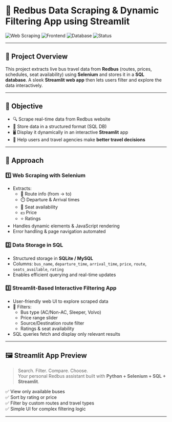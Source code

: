 # 🚌 Redbus Data Scraping & Dynamic Filtering App using Streamlit

![Web Scraping](https://img.shields.io/badge/Web%20Scraping-Selenium-blue)
![Frontend](https://img.shields.io/badge/UI-Streamlit-green)
![Database](https://img.shields.io/badge/SQL-Integrated%20Database-lightgrey)
![Status](https://img.shields.io/badge/Project-Completed-brightgreen)

---

## 📘 Project Overview

This project extracts live bus travel data from **Redbus** (routes, prices, schedules, seat availability) using **Selenium** and stores it in a **SQL database**. A sleek **Streamlit web app** then lets users filter and explore the data interactively.

---

## 🎯 Objective

- 🔍 Scrape real-time data from Redbus website
- 🧠 Store data in a structured format (SQL DB)
- 🖥️ Display it dynamically in an interactive **Streamlit** app
- 🧳 Help users and travel agencies make **better travel decisions**

---

## 🧠 Approach

### 1️⃣ Web Scraping with Selenium
- Extracts:
  - 🚌 Route info (from → to)
  - ⏱️ Departure & Arrival times
  - 💺 Seat availability
  - 💵 Price
  - ⭐ Ratings
- Handles dynamic elements & JavaScript rendering
- Error handling & page navigation automated

### 2️⃣ Data Storage in SQL
- Structured storage in **SQLite / MySQL**  
- Columns: `bus_name`, `departure_time`, `arrival_time`, `price`, `route`, `seats_available`, `rating`
- Enables efficient querying and real-time updates

### 3️⃣ Streamlit-Based Interactive Filtering App
- User-friendly web UI to explore scraped data
- 🔎 Filters:
  - Bus type (AC/Non-AC, Sleeper, Volvo)
  - Price range slider
  - Source/Destination route filter
  - Ratings & seat availability
- SQL queries fetch and display only relevant results

---

## 🖼️ Streamlit App Preview

> Search. Filter. Compare. Choose.  
Your personal Redbus assistant built with **Python + Selenium + SQL + Streamlit**.

✅ View only available buses  
✅ Sort by rating or price  
✅ Filter by custom routes and travel types  
✅ Simple UI for complex filtering logic

---
